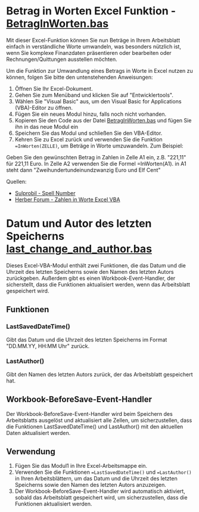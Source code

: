 # Betrag in Worten Excel Funktion - [BetragInWorten.bas](BetragInWorten.bas)


Mit dieser Excel-Funktion können Sie nun Beträge in Ihrem Arbeitsblatt einfach in verständliche Worte umwandeln, was besonders nützlich ist, wenn Sie komplexe Finanzdaten präsentieren oder bearbeiten oder Rechnungen/Quittungen ausstellen möchten.

Um die Funktion zur Umwandlung eines Betrags in Worte in Excel nutzen zu können, folgen Sie bitte den untenstehenden Anweisungen:

1. Öffnen Sie Ihr Excel-Dokument.
2. Gehen Sie zum Menüband und klicken Sie auf "Entwicklertools".
3. Wählen Sie "Visual Basic" aus, um den Visual Basic for Applications (VBA)-Editor zu öffnen.
4. Fügen Sie ein neues Modul hinzu, falls noch nicht vorhanden.
5. Kopieren Sie den Code aus der Datei [BetragInWorten.bas](BetragInWorten.bas) und fügen Sie ihn in das neue Modul ein
6. Speichern Sie das Modul und schließen Sie den VBA-Editor.
7. Kehren Sie zu Excel zurück und verwenden Sie die Funktion ```=InWorten(ZELLE)```, um Beträge in Worte umzuwandeln.
Zum Beispiel:

Geben Sie den gewünschten Betrag in Zahlen in Zelle A1 ein, z.B. "221,11" für 221,11 Euro.
In Zelle A2 verwenden Sie die Formel =InWorten(A1). in A1 steht dann "Zweihundertundeinundzwanzig Euro und Elf Cent"

Quellen:

- [Sulprobil - Spell Number](https://www.sulprobil.com/sbspellnumber_en/)
- [Herber Forum - Zahlen in Worte Excel VBA](https://www.herber.de/forum/archiv/1744to1748/1744401_Zahlen_in_Worte_Excel_VBA.html)


# Datum und Autor des letzten Speicherns [last_change_and_author.bas](last_change_and_author.bas)

Dieses Excel-VBA-Modul enthält zwei Funktionen, die das Datum und die Uhrzeit des letzten Speicherns sowie den Namen des letzten Autors zurückgeben. Außerdem gibt es einen Workbook-Event-Handler, der sicherstellt, dass die Funktionen aktualisiert werden, wenn das Arbeitsblatt gespeichert wird.

## Funktionen

### LastSavedDateTime()
Gibt das Datum und die Uhrzeit des letzten Speicherns im Format "DD.MM.YY, HH:MM Uhr" zurück.

### LastAuthor()
Gibt den Namen des letzten Autors zurück, der das Arbeitsblatt gespeichert hat.

## Workbook-BeforeSave-Event-Handler

Der Workbook-BeforeSave-Event-Handler wird beim Speichern des Arbeitsblatts ausgelöst und aktualisiert alle Zellen, um sicherzustellen, dass die Funktionen LastSavedDateTime() und LastAuthor() mit den aktuellen Daten aktualisiert werden.

## Verwendung

1. Fügen Sie das Modul1 in Ihre Excel-Arbeitsmappe ein.
2. Verwenden Sie die Funktionen `=LastSavedDateTime()` und `=LastAuthor()` in Ihren Arbeitsblättern, um das Datum und die Uhrzeit des letzten Speicherns sowie den Namen des letzten Autors anzuzeigen.
3. Der Workbook-BeforeSave-Event-Handler wird automatisch aktiviert, sobald das Arbeitsblatt gespeichert wird, um sicherzustellen, dass die Funktionen aktualisiert werden.
